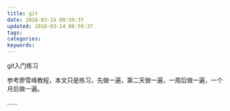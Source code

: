 ```yaml
---
title: git
date: 2018-03-14 08:59:37
updated: 2018-03-14 08:59:37
tags:
categories:
keywords:
---
```

git入门练习

参考廖雪峰教程，本文只是练习，先做一遍，第二天做一遍，一周后做一遍，一个月后做一遍。

……